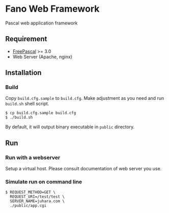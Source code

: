 # Fano Web Framework

Pascal web application framework

## Requirement

- [FreePascal](https://www.freepascal.org/) >= 3.0
- Web Server (Apache, nginx)

## Installation

### Build
Copy `build.cfg.sample` to `build.cfg`. Make adjustment as you need and run `build.sh` shell script.

    $ cp build.cfg.sample build.cfg
    $ ./build.sh

By default, it will output binary executable in `public` directory.

## Run

### Run with a webserver

Setup a virtual host. Please consult documentation of web server you use.

### Simulate run on command line

    $ REQUEST_METHOD=GET \
      REQUEST_URI=/test/test \
      SERVER_NAME=juhara.com \
      ./public/app.cgi
